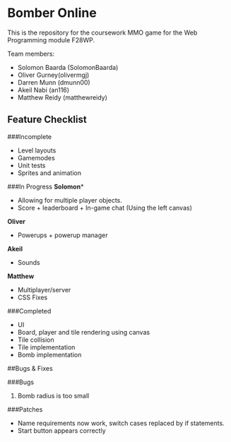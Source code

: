 # Bomber Online

This is the repository for the coursework MMO game for the Web Programming module F28WP.

Team members:
- Solomon Baarda (SolomonBaarda)
- Oliver Gurney(olivermgj)
- Darren Munn (dmunn00)
- Akeil Nabi (an116)
- Matthew Reidy (matthewreidy)



## Feature Checklist

###Incomplete
- Level layouts
- Gamemodes
- Unit tests
- Sprites and animation

###In Progress
**Solomon***
- Allowing for multiple player objects.
- Score + leaderboard + In-game chat (Using the left canvas)

**Oliver**
- Powerups + powerup manager

**Akeil**
- Sounds

**Matthew**
- Multiplayer/server
- CSS Fixes

###Completed
- UI
- Board, player and tile rendering using canvas
- Tile collision
- Tile implementation
- Bomb implementation



##Bugs & Fixes

###Bugs

1. Bomb radius is too small

###Patches

- Name requirements now work, switch cases replaced by if statements.
- Start button appears correctly
